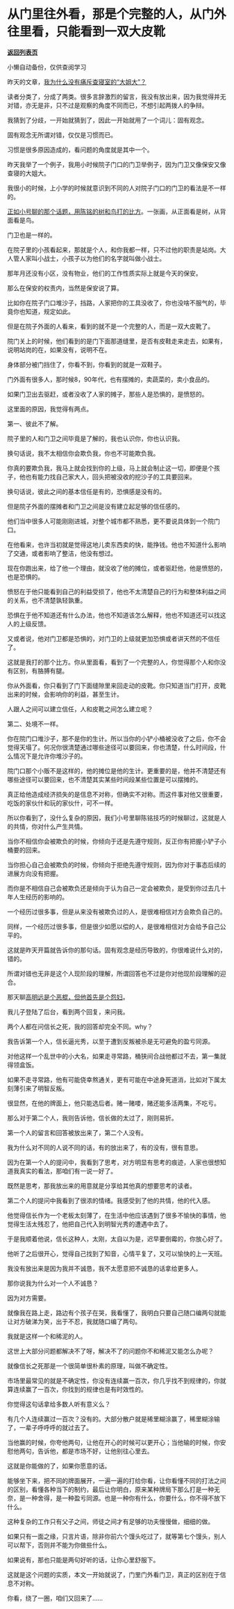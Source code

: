 # 从门里往外看，那是个完整的人，从门外往里看，只能看到一双大皮靴

[**返回列表页**](/gzh/记忆承载)

小懒自动备份，仅供查阅学习

昨天的文章，[我为什么没有痛斥查寝室的“大姐大”？](http://mp.weixin.qq.com/s?__biz=MzU0MjYwNDU2Mw==&mid=2247500857&idx=1&sn=0a8855d4b51d2bd6e880bdade4fb4b7f&chksm=fb1aa845cc6d215370f78b6b3d1d17431765b37435af8d1c94bab87c9e8723c756fde7e38c59&scene=21#wechat_redirect)  

  

读者分类了，分成了两类。很多言辞激烈的留言，我没有放出来，因为我觉得并无对错，亦无是非，只不过是观察的角度不同而已，不想引起两拨人的争辩。

  

我猜到了分歧，一开始就猜到了，因此一开始就用了一个词儿：固有观念。  

  

固有观念无所谓对错，仅仅是习惯而已。

  

习惯是很多原因造成的，看问题的角度就是其中一个。  

  

昨天我举了一个例子，我用小时候院子门口的门卫举例子，因为门卫又像保安又像查寝的大姐大。  

  

我很小的时候，上小学的时候就意识到不同的人对院子门口的门卫的看法是不一样的。  

  

[正如小号聊的那个话题，用陈铭的树和鸟打的比方](http://mp.weixin.qq.com/s?__biz=MzU3NDc5Nzc0NQ==&mid=2247506555&idx=1&sn=77933d30bdcfbfe5526ca15c98e8d7bc&chksm=fd2e78a5ca59f1b38ac0d52464f03b677455c8e0a58587c1ceb288a5195402d1e5b3d4148ed1&scene=21#wechat_redirect)。一张画，从正面看是树，从背面看是鸟。

  

门卫也是一样的。  

  

在院子里的小孩看起来，那就是个人，和你我都一样，只不过他的职责是站岗。大人管人家叫小战士，小孩子以为他们的名字就叫做小战士。  

  

那年月还没有小区，没有物业，他们的工作性质实际上就是今天的保安。

  

那么在保安的权责内，当然是保安说了算。  

  

比如你在院子门口堆沙子，挡路，人家把你的工具没收了，你也没啥不服气的，毕竟你也知道，规定如此。

  

但是在院子外面的人看来，看到的就不是一个完整的人，而是一双大皮靴了。  

  

院门关上的时候，他们看到的是门下面那道缝里，是否有皮鞋走来走去，如果有，说明站岗的在，如果没有，说明不在。

  

身体部分被门挡住了，你看不到，你看到的就是一双鞋子。

  

门外面有很多人，那时候8，90年代，也有摆摊的，卖蔬菜的，卖小食品的。  

  

如果门卫出去驱赶，或者没收了人家的摊子，那些人是恐惧的，是愤怒的。

  

这里面的原因，我觉得有两点。  

  

第一、彼此不了解。

  

院子里的人和门卫之间毕竟是了解的，我也认识你，你也认识我。

  

换句话说，我不太相信你会欺负我，你也不可能欺负我。  

  

你真的要欺负我，我马上就会找到你的上级，马上就会制止这一切，即便是个孩子，他也有能力找自己家大人，回头把被没收的挖沙子的工具要回来。  

  

换句话说，彼此之间的基本信任是有的，恐惧感是没有的。  

  

但是院子外面的摆摊者和门卫之间是没有建立起足够的信任感的。  

  

他们当中很多人可能刚刚进城，对整个城市都不熟悉，更不要说具体到一个院门口。  

  

在他看来，也许当初就是觉得这地儿卖东西卖的快，能挣钱。他也不知道什么影响了交通，或者影响了整洁，他没有想过。

  

现在你跑出来，给了他一个理由，就没收了他的摊位，或者驱赶他，他是愤怒的，也是恐惧的。  

  

愤怒在于他只能看到自己的利益受损了，他也不太清楚自己的行为和整体利益之间的关系，也不清楚孰轻孰重。  

  

恐惧在于他不知道还有什么办法，他也不知道该怎么解释，他也不知道还可以找这人的上级反馈。  

  

又或者说，他对门卫都是恐惧的，对门卫的上级就更加恐惧或者讲天然的不信任了。

  

这就是我打的那个比方。你从里面看，看到了一个完整的人，你觉得那个人和你没有区别，有胳膊有腿。  

  

你从外面看，你只看到了门下面缝隙里来回走动的皮靴。你只知道当门打开，皮靴出来的时候，会影响你的利益，甚至生计。

  

人跟人之间可以建立信任，人和皮靴之间怎么建立呢？  

  

第二、处境不一样。

  

你在院门口堆沙子，那不是你的生计。所以当你的小铲小桶被没收了之后，你不会觉得天塌了。何况你很清楚通过哪些途径可以要回来，你也清楚，什么时间段，什么情况下是允许你堆沙子的。  

  

院门口那个小贩不是这样的，他的摊位是他的生计。更重要的是，他并不清楚还有哪些途径可以要回来，也不清楚其实某些时间段某些位置是可以摆摊的。  

  

真正给他造成经济损失的是信息不对称，但确实不对称。而这件事对他又很重要，吃饭的家伙什和玩的家伙什，可不一样。

  

所以你看到了，没什么复杂的原因，我们小号里聊陈铭技巧的时候聊过，这就是人的共情，你对什么产生共情。  

  

当你不相信你会被欺负的时候，你倾向于还是先遵守规则，反正你有把握小铲子小桶要的回来。  

  

当你担心自己会被欺负的时候，你倾向于拒绝先遵守规则，因为你对于事态后续的进展方向没有把握。

  

而你是不相信自己会被欺负还是倾向于认为自己一定会被欺负，是受到你过去几十年人生经历的影响的。  

  

一个经历过很多事，但是从来没有被欺负过的人，是很难相信对方会欺负自己的。

  

同样，一个经历过很多事，但是很少如愿以偿的人，是很难相信对方会给予自己公平的。

  

这就是昨天开篇就告诉你的那句话。固有观念是经历导致的，你很难说什么对的，错的。

  

所谓对错也无非是这个人现阶段的理解，所谓回答也不过是你对他现阶段理解的迎合。

  

那天聊[高明远是个恶棍，但他首先是个怨妇](http://mp.weixin.qq.com/s?__biz=MzU0MjYwNDU2Mw==&mid=2247500785&idx=2&sn=174beb8e19bb75340e92a2b68ee7fdab&chksm=fb1aaf8dcc6d269b7be23a63cc3f089d0682e6a28cb4911acf296704b19c843916b1db78047a&scene=21#wechat_redirect)。  

  

我儿子登陆了后台，看到两个回复，来问我。  

  

两个人都在问信长之死，我的回答却完全不同。why？  

  

我告诉第一个人，信长逼光秀，以至于遭到反叛被杀是无可避免的盈亏同源。

  

对他这样一个乱世中的小大名，如果走寻常路，桶狭间合战他都过不去，第一集就得领盒饭。

  

如果不走寻常路，他有可能侥幸熬通关，更有可能在中途身死道消，比如对下属太刻薄引来了明智反叛。  

  

很显然，在他的牌面上，他只能选后者。赌一赌喽，赌还能多活两集，不吃亏。  

  

那么对于第二个人，我则告诉他，信长做的太过了，刚则易折。  

  

第一个人的留言和回答被放出来了，第二个人没有。  

  

我为什么对不同的人说不同的话，有的放出来了，有的没有，很有意思。

  

因为在第一个人的提问中，我看到了思考，对方明显有思考的痕迹，人家也很想知道我真实的看法，那咱们有一说一好了。  

  

既然是思考，那我放出来的用意就是分享给其他真的想要思考的读者。

  

第二个人的提问中我看到了很浓的情绪。我感受到了他的共情，他的代入感。  

  

他觉得信长作为一个老板太刻薄了，在生活中他应该遇到了很多不愉快的事情，他觉得生活太残忍了，他把自己代入到明智光秀的遭遇中去了。  

  

于是我顺着他说，信长这种人，太刚，太自以为是，迟早要倒霉的，你放心好了。  

  

他听了之后很开心，觉得自己找到了知音，心情平复了，又可以愉快的上一天班。

  

我没有放出来是因为我并不诚恳，我不太愿意把不诚恳的话拿给更多人。  

  

那你说我为什么对一个人不诚恳？  

  

因为对方需要。

  

就像我在路上走，路边有个孩子在哭，我看懂了，我明白只要自己随口编两句就能让对方破涕为笑，出于不忍，我就随口编了两句。  

  

我就是这样一个和稀泥的人。  

  

这世上大部分问题都解决不了呀，解决不了的问题你不和稀泥又能怎么办呢？  

  

就像信长之死那是一个很简单很朴素的原理，叫做不确定性。  

  

市场里最常见的就是不确定性，你没有连续赢一百次，你几乎找不到规律的，你就算连续赢了一百次，你找到的规律也是有时效性的。

  

你觉得这句话拿给多数人听有意义么？  

  

有几个人连续赢过一百次？没有的。大部分散户就是稀里糊涂赢了，稀里糊涂输了，一辈子呼呼呼的就过去了。  

  

当他赢的时候，你夸他两句，让他在开心的时候可以更开心；当他输的时候，你安慰他两句，告诉他，都是市场不好，让他别往心里去。  

  

这就是你能做的了，如果你愿意的话。

  

能够坐下来，把不同的牌面展开，一遍一遍的打给你看，让你看懂不同的打法之间的区别，看懂各种当下的制约，最后让你明白，原来某种牌局下那么打是一种无奈，是一种舍得，是一种盈亏同源。也是一种你有什么，你要什么，你不得不放下什么。  

  

这种复杂的工作只有父子之间，师徒之间才有足够的功夫慢慢做，细细的做。

  

如果只有一面之缘，只言片语，除非你前六个馒头吃过了，就等第七个馒头，别人可以帮下，否则并不能为你做些什么。  

  

如果说有，那也只能是两句好听的话，让你心里舒服下。

  

这就是这个问题的实质，本文一开始就说了，门里门外看门卫，真正的区别在于信息不对称。  

  

你看，绕了一圈，咱们又回来了……

